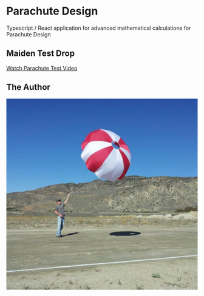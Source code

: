 # Parachute Design
Typescript / React application for advanced mathematical calculations for Parachute Design

## Maiden Test Drop
[Watch Parachute Test Video](my-parachute-calculator/video/Parachute%20Test%20small.mov)


## The Author
![Edan Cain](my-parachute-calculator/images/Edan%20Cain.jpg)
